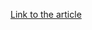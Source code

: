 [Link to the article](https://symantec.com/connect/blogs/security-vendors-take-action-against-hidden-lynx-malware)
